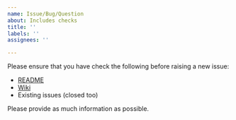 ```yaml
---
name: Issue/Bug/Question
about: Includes checks
title: ''
labels: ''
assignees: ''

---
```


Please ensure that you have check the following before raising a new issue:

* [README](https://github.com/cancerit/BRASS/blob/dev/README.md)
* [Wiki](https://github.com/cancerit/BRASS/wiki)
* Existing issues (closed too)

Please provide as much information as possible.
